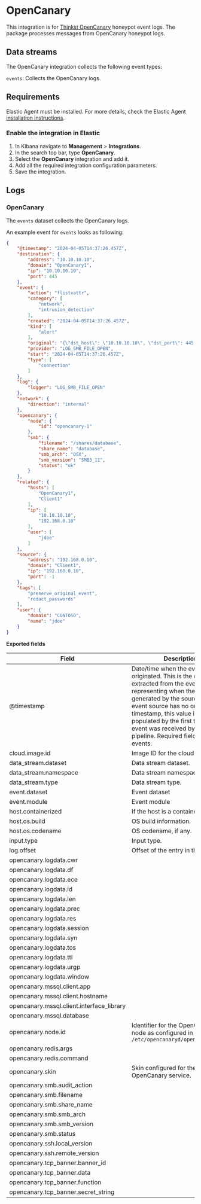 # OpenCanary

This integration is for [Thinkst OpenCanary](https://github.com/thinkst/opencanary) honeypot event logs. The package processes messages from OpenCanary honeypot logs.

## Data streams

The OpenCanary integration collects the following event types:

`events`: Collects the OpenCanary logs.

## Requirements

Elastic Agent must be installed. For more details, check the Elastic Agent [installation instructions](docs-content://reference/fleet/install-elastic-agents.md).

### Enable the integration in Elastic

1. In Kibana navigate to **Management** > **Integrations**.
2. In the search top bar, type **OpenCanary**.
3. Select the **OpenCanary** integration and add it.
4. Add all the required integration configuration parameters.
5. Save the integration.

## Logs

### OpenCanary

The `events` dataset collects the OpenCanary logs.

An example event for `events` looks as following:

```json
{
    "@timestamp": "2024-04-05T14:37:26.457Z",
    "destination": {
        "address": "10.10.10.10",
        "domain": "OpenCanary1",
        "ip": "10.10.10.10",
        "port": 445
    },
    "event": {
        "action": "flistxattr",
        "category": [
            "network",
            "intrusion_detection"
        ],
        "created": "2024-04-05T14:37:26.457Z",
        "kind": [
            "alert"
        ],
        "original": "{\"dst_host\": \"10.10.10.10\", \"dst_port\": 445, \"local_time\": \"2024-04-05 14:37:26.457226\", \"local_time_adjusted\": \"2024-04-05 07:37:26.457252\", \"logdata\": {\"AUDITACTION\": \"flistxattr\", \"DOMAIN\": \"CONTOSO\", \"FILENAME\": \"/shares/database\", \"LOCALNAME\": \"OpenCanary1\", \"REMOTENAME\": \"Client1\", \"SHARENAME\": \"database\", \"SMBARCH\": \"OSX\", \"SMBVER\": \"SMB3_11\", \"STATUS\": \"ok\", \"USER\": \"jdoe\"}, \"logtype\": 5000, \"node_id\": \"opencanary-1\", \"src_host\": \"192.168.0.10\", \"src_port\": \"-1\", \"utc_time\": \"2024-04-05 14:37:26.457249\"}",
        "provider": "LOG_SMB_FILE_OPEN",
        "start": "2024-04-05T14:37:26.457Z",
        "type": [
            "connection"
        ]
    },
    "log": {
        "logger": "LOG_SMB_FILE_OPEN"
    },
    "network": {
        "direction": "internal"
    },
    "opencanary": {
        "node": {
            "id": "opencanary-1"
        },
        "smb": {
            "filename": "/shares/database",
            "share_name": "database",
            "smb_arch": "OSX",
            "smb_version": "SMB3_11",
            "status": "ok"
        }
    },
    "related": {
        "hosts": [
            "OpenCanary1",
            "Client1"
        ],
        "ip": [
            "10.10.10.10",
            "192.168.0.10"
        ],
        "user": [
            "jdoe"
        ]
    },
    "source": {
        "address": "192.168.0.10",
        "domain": "Client1",
        "ip": "192.168.0.10",
        "port": -1
    },
    "tags": [
        "preserve_original_event",
        "redact_passwords"
    ],
    "user": {
        "domain": "CONTOSO",
        "name": "jdoe"
    }
}
```

**Exported fields**

| Field | Description | Type |
|---|---|---|
| @timestamp | Date/time when the event originated. This is the date/time extracted from the event, typically representing when the event was generated by the source. If the event source has no original timestamp, this value is typically populated by the first time the event was received by the pipeline. Required field for all events. | date |
| cloud.image.id | Image ID for the cloud instance. | keyword |
| data_stream.dataset | Data stream dataset. | constant_keyword |
| data_stream.namespace | Data stream namespace. | constant_keyword |
| data_stream.type | Data stream type. | constant_keyword |
| event.dataset | Event dataset | constant_keyword |
| event.module | Event module | constant_keyword |
| host.containerized | If the host is a container. | boolean |
| host.os.build | OS build information. | keyword |
| host.os.codename | OS codename, if any. | keyword |
| input.type | Input type. | keyword |
| log.offset | Offset of the entry in the log file. | long |
| opencanary.logdata.cwr |  | keyword |
| opencanary.logdata.df |  | keyword |
| opencanary.logdata.ece |  | keyword |
| opencanary.logdata.id |  | long |
| opencanary.logdata.len |  | keyword |
| opencanary.logdata.prec |  | keyword |
| opencanary.logdata.res |  | keyword |
| opencanary.logdata.session |  | keyword |
| opencanary.logdata.syn |  | keyword |
| opencanary.logdata.tos |  | keyword |
| opencanary.logdata.ttl |  | long |
| opencanary.logdata.urgp |  | long |
| opencanary.logdata.window |  | long |
| opencanary.mssql.client.app |  | keyword |
| opencanary.mssql.client.hostname |  | keyword |
| opencanary.mssql.client.interface_library |  | keyword |
| opencanary.mssql.database |  | keyword |
| opencanary.node.id | Identifier for the OpenCanary node as configured in `/etc/opencanaryd/opencanary.conf` | keyword |
| opencanary.redis.args |  | keyword |
| opencanary.redis.command |  | keyword |
| opencanary.skin | Skin configured for the OpenCanary service. | keyword |
| opencanary.smb.audit_action |  | keyword |
| opencanary.smb.filename |  | keyword |
| opencanary.smb.share_name |  | keyword |
| opencanary.smb.smb_arch |  | keyword |
| opencanary.smb.smb_version |  | keyword |
| opencanary.smb.status |  | keyword |
| opencanary.ssh.local_version |  | keyword |
| opencanary.ssh.remote_version |  | keyword |
| opencanary.tcp_banner.banner_id |  | keyword |
| opencanary.tcp_banner.data |  | keyword |
| opencanary.tcp_banner.function |  | keyword |
| opencanary.tcp_banner.secret_string |  | keyword |

